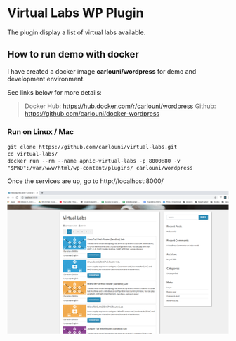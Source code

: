 # Virtual Labs WP Plugin
The plugin display a list of virtual labs available.

## How to run demo with docker
I have created a docker image **carlouni/wordpress** for demo and development environment.

See links below for more details:

> Docker Hub: https://hub.docker.com/r/carlouni/wordpress
> Github: https://github.com/carlouni/docker-wordpress 


### Run on Linux / Mac
```
git clone https://github.com/carlouni/virtual-labs.git
cd virtual-labs/
docker run --rm --name apnic-virtual-labs -p 8000:80 -v "$PWD":/var/www/html/wp-content/plugins/ carlouni/wordpress
```
Once the services are up, go to http://localhost:8000/

![Virtual Labs Screeshot](/images/virtual-labs.png "Virtual Labs Screeshot")
